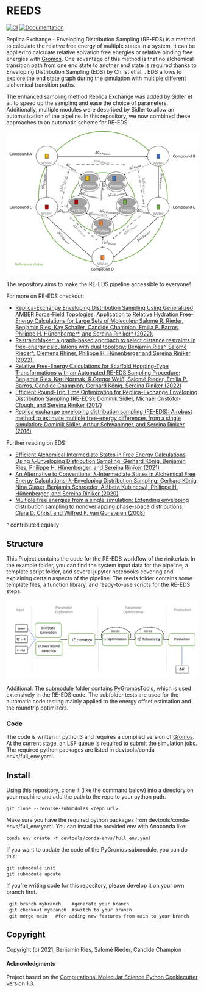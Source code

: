 REEDS
==============================
[//]: # (Badges)
[![CI](https://github.com/rinikerlab/reeds/actions/workflows/CI.yaml/badge.svg)](https://github.com/rinikerlab/reeds/actions/workflows/CI.yaml)
[![Documentation](https://img.shields.io/badge/Documentation-here-white.svg)](https://rinikerlab.github.io/reeds/)



Replica Exchange - Enveloping Distribution Sampling (RE-EDS) is a method to calculate the relative free energy of multiple states in a system. It can be applied to calculate relative solvation free energies or relative binding free energies with [Gromos](http://gromos.net/). One advantage of this method is that no alchemical transition path from one end state to another end state is required thanks to Enveloping Distribution Sampling (EDS) by Christ et al. .  EDS allows to explore the end state graph during the simulation with multiple different alchemical transition paths.

The enhanced sampling method Replica Exchange was added by Sidler et al. to speed up the sampling and ease the choice of parameters. Additionally, multiple modules were described by Sidler to allow an automatization of the pipeline. In this repository, we now combined these approaches to an automatic scheme for RE-EDS.

![](.img/State_graph.png)


The repository aims to make the RE-EDS pipeline accessible to everyone!

For more on RE-EDS checkout:
 * [Replica-Exchange Enveloping Distribution Sampling Using Generalized AMBER Force-Field Topologies: Application to Relative Hydration Free-Energy Calculations for Large Sets of Molecules; Salomé R. Rieder, Benjamin Ries, Kay Schaller, Candide Champion, Emilia P. Barros, Philippe H. Hünenberger*, and Sereina Riniker* (2022). ](https://doi.org/10.1021/acs.jcim.2c00383)
 * [RestraintMaker: a graph-based approach to select distance restraints in free-energy calculations with dual topology; Benjamin Ries^, Salomé Rieder^, Clemens Rhiner, Philippe H. Hünenberger and Sereina Riniker (2022). ](https://doi.org/10.1007/s10822-022-00445-6)
 * [Relative Free-Energy Calculations for Scaffold Hopping-Type Transformations with an Automated RE-EDS Sampling Procedure; Benjamin Ries, Karl Normak, R.Gregor Weiß, Salomé Rieder, Emília P. Barros, Candide Champion, Gerhard König, Sereina Riniker (2022)](https://link.springer.com/article/10.1007/s10822-021-00436-z)
 * [Efficient Round-Trip Time Optimization for Replica-Exchange Enveloping Distribution Sampling (RE-EDS); Dominik Sidler, Michael Cristòfol-Clough, and Sereina Riniker (2017)](https://pubs.acs.org/doi/abs/10.1021/acs.jctc.7b00286)
 * [Replica exchange enveloping distribution sampling (RE-EDS): A robust method to estimate multiple free-energy differences from a single simulation;  Dominik Sidler, Arthur Schwaninger, and Sereina Riniker (2016)](https://aip.scitation.org/doi/abs/10.1063/1.4964781)

Further reading on EDS:
 * [Efficient Alchemical Intermediate States in Free Energy Calculations Using λ-Enveloping Distribution Sampling; Gerhard König, Benjamin Ries, Philippe H. Hünenberger, and Sereina Riniker (2021)](https://doi.org/10.1021/acs.jctc.1c00418)
 * [An Alternative to Conventional λ-Intermediate States in Alchemical Free Energy Calculations: λ-Enveloping Distribution Sampling; Gerhard König, Nina Glaser, Benjamin Schroeder, Alžbeta Kubincová, Philippe H. Hünenberger, and Sereina Riniker (2020)](https://pubs.acs.org/doi/abs/10.1021/acs.jcim.0c00520)
 * [Multiple free energies from a single simulation: Extending enveloping distribution sampling to nonoverlapping phase-space distributions; Clara D. Christ and Wilfred F. van Gunsteren (2008)](https://aip.scitation.org/doi/10.1063/1.2913050)

^ contributed equally

## Structure
This Project contains the code for the RE-EDS workflow of the rinikerlab. In the example folder, you can find the system input data for the pipeline, a template script folder, and several jupyter notebooks covering and explaining certain aspects of the pipeline. The reeds folder contains some template files, a function library, and ready-to-use scripts for the RE-EDS steps.




![](.img/pipeline.png)

Additional: 
    The submodule folder contains [PyGromosTools](https://github.com/rinikerlab/PyGromosTools), which is used extensively in the RE-EDS code. 
    The subfolder tests are used for the automatic code testing mainly applied to the energy offset estimation and the roundtrip optimizers.


### Code
The code is written in python3 and requires a compiled version of [Gromos](http://gromos.net/).
At the current stage, an LSF queue is required to submit the simulation jobs. 
The required python packages are listed in devtools/conda-envs/full_env.yaml.

## Install
Using this repository, clone it (like the command below) into a directory on your machine and add the path to the repo to your python path.

    git clone --recurse-submodules <repo url>

Make sure you have the required python packages from devtools/conda-envs/full_env.yaml. You can install the provided env with Anaconda like:

    conda env create -f devtools/conda-envs/full_env.yaml

If you want to update the code of the PyGromos submodule, you can do this:

    git submodule init
    git submodule update

If you're writing code for this repository, please develop it on your own branch first.

     git branch mybranch    #generate your branch
     git checkout mybranch  #switch to your branch
     git merge main   #for adding new features from main to your branch


## Copyright

Copyright (c) 2021, Benjamin Ries, Salomé Rieder, Candide Champion


#### Acknowledgments
 
Project based on the 
[Computational Molecular Science Python Cookiecutter](https://github.com/molssi/cookiecutter-cms) version 1.3.
